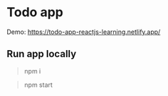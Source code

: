 # Todo app

Demo: https://todo-app-reactjs-learning.netlify.app/

## Run app locally
> npm i

> npm start
